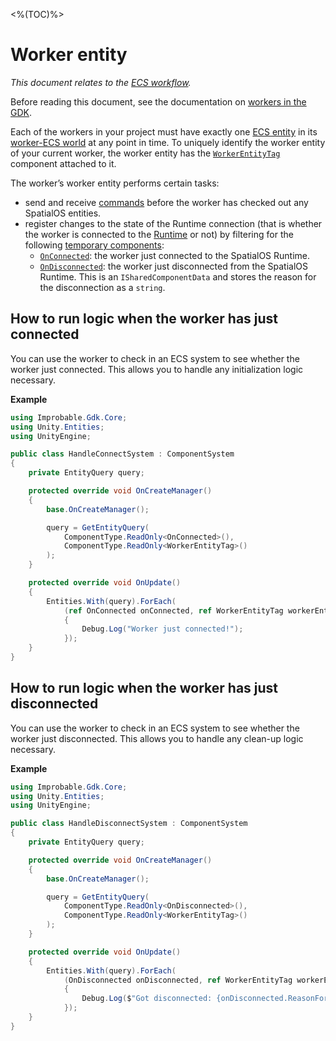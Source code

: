 <%(TOC)%>

# Worker entity

_This document relates to the [ECS workflow]({{urlRoot}}/reference/workflows/overview)._

Before reading this document, see the documentation on [workers in the GDK]({{urlRoot}}/reference/concepts/worker).

Each of the workers in your project must have exactly one [ECS entity]({{urlRoot}}/reference/glossary#unity-ecs-entity) in its [worker-ECS world]({{urlRoot}}/reference/concepts/worker#workers-and-ecs-worlds) at any point in time. To uniquely identify the worker entity of your current worker, the worker entity has the [`WorkerEntityTag`]({{urlRoot}}/api/core/worker-entity-tag) component attached to it.

The worker’s worker entity performs certain tasks:

  * send and receive [commands](https://docs.improbable.io/reference/latest/shared/glossary#command) before the worker has checked out any SpatialOS entities.
  * register changes to the state of the Runtime connection (that is whether the worker is connected to the [Runtime]({{urlRoot}}/reference/glossary#spatialos-runtime) or not) by filtering for the following [temporary components]({{urlRoot}}/reference/workflows/ecs/temporary-components):
     * [`OnConnected`]({{urlRoot}}/api/core/on-connected): the worker just connected to the SpatialOS Runtime.
     * [`OnDisconnected`]({{urlRoot}}/api/core/on-disconnected): the worker just disconnected from the SpatialOS Runtime. This is an `ISharedComponentData` and stores the reason for the disconnection as a `string`.

## How to run logic when the worker has just connected

You can use the worker to check in an ECS system to see whether the worker just
connected. This allows you to handle any initialization logic necessary.

**Example**

```csharp
using Improbable.Gdk.Core;
using Unity.Entities;
using UnityEngine;

public class HandleConnectSystem : ComponentSystem
{
    private EntityQuery query;

    protected override void OnCreateManager()
    {
        base.OnCreateManager();

        query = GetEntityQuery(
            ComponentType.ReadOnly<OnConnected>(),
            ComponentType.ReadOnly<WorkerEntityTag>()
        );
    }

    protected override void OnUpdate()
    {
        Entities.With(query).ForEach(
            (ref OnConnected onConnected, ref WorkerEntityTag workerEntityTag) =>
            {
                Debug.Log("Worker just connected!");
            });
    }
}
```

## How to run logic when the worker has just disconnected

You can use the worker to check in an ECS system to see whether the worker just disconnected. This allows you to handle any clean-up logic necessary.

**Example**

```csharp
using Improbable.Gdk.Core;
using Unity.Entities;
using UnityEngine;

public class HandleDisconnectSystem : ComponentSystem
{
    private EntityQuery query;

    protected override void OnCreateManager()
    {
        base.OnCreateManager();

        query = GetEntityQuery(
            ComponentType.ReadOnly<OnDisconnected>(),
            ComponentType.ReadOnly<WorkerEntityTag>()
        );
    }

    protected override void OnUpdate()
    {
        Entities.With(query).ForEach(
            (OnDisconnected onDisconnected, ref WorkerEntityTag workerEntityTag) =>
            {
                Debug.Log($"Got disconnected: {onDisconnected.ReasonForDisconnect}");
            });
    }
}
```
